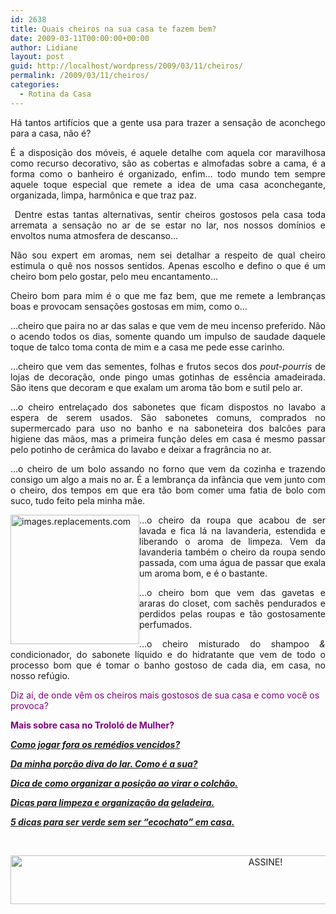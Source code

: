 ```yaml
---
id: 2638
title: Quais cheiros na sua casa te fazem bem?
date: 2009-03-11T00:00:00+00:00
author: Lidiane
layout: post
guid: http://localhost/wordpress/2009/03/11/cheiros/
permalink: /2009/03/11/cheiros/
categories:
  - Rotina da Casa
---
```

<p style="text-align: justify;">
  Há tantos artifícios que a gente usa para trazer a sensação de aconchego para a casa, não é?
</p>

<p style="text-align: justify;">
  É a disposição dos móveis, é aquele detalhe com aquela cor maravilhosa como recurso decorativo, são as cobertas e almofadas sobre a cama, é a forma como o banheiro é organizado, enfim… todo mundo tem sempre aquele toque especial que remete a idea de uma casa aconchegante, organizada, limpa, harmônica e que traz paz.
</p>

<p style="text-align: justify;">
   Dentre estas tantas alternativas, sentir cheiros gostosos pela casa toda arremata a sensação no ar de se estar no lar, nos nossos domínios e envoltos numa atmosfera de descanso…
</p>

<p style="text-align: justify;">
  Não sou expert em aromas, nem sei detalhar a respeito de qual cheiro estimula o quê nos nossos sentidos. Apenas escolho e defino o que é um cheiro bom pelo gostar, pelo meu encantamento…
</p>

<p style="text-align: justify;">
  Cheiro bom para mim é o que me faz bem, que me remete a lembranças boas e provocam sensações gostosas em mim, como o…
</p>

<p style="text-align: justify;">
  …cheiro que paira no ar das salas e que vem de meu incenso preferido. Não o acendo todos os dias, somente quando um impulso de saudade daquele toque de talco toma conta de mim e a casa me pede esse carinho.
</p>

<p style="text-align: justify;">
  …cheiro que vem das sementes, folhas e frutos secos dos <em>pout-pourris</em> de lojas de decoração, onde pingo umas gotinhas de essência amadeirada. São itens que decoram e que exalam um aroma tão bom e sutil pelo ar.
</p>

<p style="text-align: justify;">
  …o cheiro entrelaçado dos sabonetes que ficam dispostos no lavabo a espera de serem usados. São sabonetes comuns, comprados no supermercado para uso no banho e na saboneteira dos balcões para higiene das mãos, mas a primeira função deles em casa é mesmo passar pelo potinho de cerâmica do lavabo e deixar a fragrância no ar.
</p>

<p style="text-align: justify;">
  …o cheiro de um bolo assando no forno que vem da cozinha e trazendo consigo um algo a mais no ar. É a lembrança da infância que vem junto com o cheiro, dos tempos em que era tão bom comer uma fatia de bolo com suco, tudo feito pela minha mãe.
</p>

<p style="text-align: justify;">
  <img style="display: inline; margin-left: 0; margin-right: 0;" title="images.replacements.com" src="http://images.replacements.com/images/images5/china/C/artaffects_times_of_our_lives_no_box_P0000012675S0009T2.jpg" alt="images.replacements.com" width="206" height="207" align="left" /> …o cheiro da roupa que acabou de ser lavada e fica lá na lavanderia, estendida e liberando o aroma de limpeza. Vem da lavanderia também o cheiro da roupa sendo passada, com uma água de passar que exala um aroma bom, e é o bastante.
</p>

<p style="text-align: justify;">
  …o cheiro bom que vem das gavetas e araras do closet, com sachês pendurados e perdidos pelas roupas e tão gostosamente perfumados.
</p>

<p style="text-align: justify;">
  …o cheiro misturado do shampoo <em>&</em> condicionador, do sabonete líquido e do hidratante que vem de todo o processo bom que é tomar o banho gostoso de cada dia, em casa, no nosso refúgio.
</p>

<span style="color: #800080;">Diz aí, de onde vêm os cheiros mais gostosos de sua casa e como você os provoca?</span>

<span style="color: #800080;"><strong>Mais sobre casa no Trololó de Mulher?</strong></span>

<span style="color: #800080;"><strong><em><a href="http://www.trololodemulher.com.br/2010/07/09/descartando-remedios-vencidos/" target="_self">Como jogar fora os remédios vencidos?</a></em></strong></span>

<span style="color: #800080;"><strong><em><a href="http://www.trololodemulher.com.br/2010/02/04/dicas-tarefas-domesticas/" target="_self">Da minha porção diva do lar. Como é a sua?</a></em></strong></span>

<span style="color: #800080;"><strong><em><a href="http://www.trololodemulher.com.br/2009/12/15/dica-como-virar-colchao/" target="_self">Dica de como organizar a posição ao virar o colchão.</a></em></strong></span>

<span style="color: #800080;"><strong><em><a href="http://www.trololodemulher.com.br/2009/04/21/limpeza-organizacao-geladeira/" target="_self">Dicas para limpeza e organização da geladeira.</a></em></strong></span>

<span style="color: #800080;"><strong><em><a href="http://www.trololodemulher.com.br/2009/02/04/5-dicas-para-ser-verde-em-casa/" target="_self">5 dicas para ser verde sem ser &#8220;ecochato&#8221; em casa.</a></em></strong></span>

&nbsp;

<p align="center">
  <a href="http://feedburner.google.com/fb/a/mailverify?uri=blogBichaFemea&loc=en_US" target="_blank"><img class="alignnone size-full wp-image-10439" src="http://www.trololodemulher.com.br/blog/wp-content/uploads/2014/09/ASSINE.png" alt="ASSINE!" width="800" height="78" /></a>
</p>
